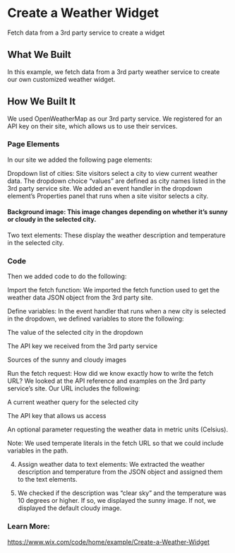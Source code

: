 # Create a Weather Widget
Fetch data from a 3rd party service to create a widget

## What We Built
In this example, we fetch data from a 3rd party weather service to create our own customized weather widget.

## How We Built It
We used OpenWeatherMap as our 3rd party service. We registered for an API key on their site, which allows us to use their services.

### Page Elements
In our site we added the following page elements:

Dropdown list of cities: Site visitors select a city to view current weather data. The dropdown choice “values” are defined as city names listed in the 3rd party service site. We added an event handler in the dropdown element’s Properties panel that runs when a site visitor selects a city.

#### Background image: This image changes depending on whether it’s sunny or cloudy in the selected city.

Two text elements: These display the weather description and temperature in the selected city.

### Code
Then we added code to do the following:

Import the fetch function: We imported the fetch function used to get the weather data JSON object from the 3rd party site.

Define variables: In the event handler that runs when a new city is selected in the dropdown, we defined variables to store the following:

The value of the selected city in the dropdown

The API key we received from the 3rd party service

Sources of the sunny and cloudy images

Run the fetch request: How did we know exactly how to write the fetch URL? We looked at the API reference and examples on the 3rd party service’s site. Our URL includes the following:

A current weather query for the selected city

The API key that allows us access

An optional parameter requesting the weather data in metric units (Celsius).

 
Note: We used temperate literals in the fetch URL so that we could include variables in the path.
 

4. Assign weather data to text elements: We extracted the weather description and temperature from the JSON object and assigned them to the text elements.

5. We checked if the description was “clear sky” and the temperature was 10 degrees or higher. If so, we displayed the sunny image. If not, we displayed the default cloudy image.

### Learn More:
https://www.wix.com/code/home/example/Create-a-Weather-Widget
